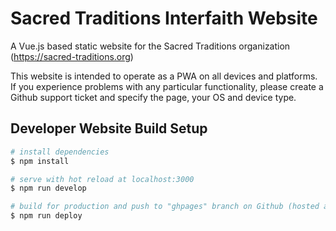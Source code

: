 # Sacred Traditions Interfaith Website

A Vue.js based static website for the Sacred Traditions organization (https://sacred-traditions.org)

This website is intended to operate as a PWA on all devices and platforms. If you experience problems with any particular functionality, please create a Github support ticket and specify the page, your OS and device type.



## Developer Website Build Setup

``` bash
# install dependencies
$ npm install

# serve with hot reload at localhost:3000
$ npm run develop

# build for production and push to "ghpages" branch on Github (hosted at https://sacred-traditions.org)
$ npm run deploy

```